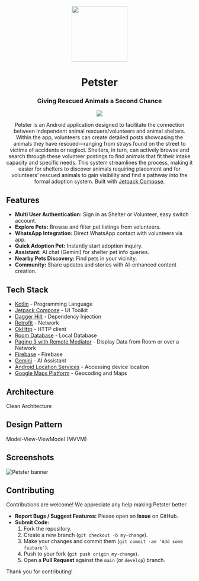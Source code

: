 <div align="center">
  <div style="display: inline-block;">
    <img src="https://github.com/user-attachments/assets/fc55992f-6b4c-499b-b878-eb6041be5fe7" width="150px"/>
  </div>
  <h1 align="center">Petster</h1>
  <h3>Giving Rescued Animals a Second Chance</h3>

  <p align="center">
    <a href="https://skillicons.dev">
      <img src="https://skillicons.dev/icons?i=kotlin,androidstudio,figma,firebase" />
    </a>
  </p>

  Petster is an Android application designed to facilitate the connection between independent animal rescuers/volunteers and animal shelters. Within the app, volunteers can create detailed posts showcasing the animals they have rescued—ranging from strays found on the street to victims of accidents or neglect. Shelters, in turn, can actively browse and search through these volunteer postings to find animals that fit their intake capacity and specific needs. This system streamlines the process, making it easier for shelters to discover animals requiring placement and for volunteers' rescued animals to gain visibility and find a pathway into the formal adoption system. Built with [Jetpack Compose](https://developer.android.com/jetpack/compose).

</div>

## Features
- **Multi User Authentication:** Sign in as Shelter or Volunteer, easy switch account.
- **Explore Pets:** Browse and filter pet listings from volunteers.
- **WhatsApp Integration:** Direct WhatsApp contact with volunteers via app.
- **Quick Adoption Pet:** Instantly start adoption inquiry.
- **Assistant:** AI chat (Gemini) for shelter pet info queries.
- **Nearby Pets Discovery:** Find pets in your vicinity.
- **Community:** Share updates and stories with AI-enhanced content creation.

## Tech Stack
- [Kotlin](https://kotlinlang.org/) - Programming Language
- [Jetpack Compose](https://developer.android.com/jetpack/compose) - UI Toolkit
- [Dagger Hilt](https://dagger.dev/hilt/) - Dependency Injection
- [Retrofit](https://square.github.io/retrofit/) - Network
- [OkHttp](https://square.github.io/okhttp/) - HTTP client
- [Room Database](https://developer.android.com/reference/kotlin/androidx/room/RoomDatabase) - Local Database
- [Paging 3 with Remote Mediator](https://developer.android.com/topic/libraries/architecture/paging/v3-overview) - Display Data from Room or over a Network
- [Firebase](https://firebase.google.com/) - Firebase
- [Gemini](https://gemini.google.com/) - AI Assistant
- [Android Location Services](https://developer.android.com/training/location) - Accessing device location
- [Google Maps Platform](https://developers.google.com/maps-platform) - Geocoding and Maps

## Architecture
Clean Architecture

## Design Pattern
Model-View-ViewModel (MVVM)

## Screenshots
![Petster banner](https://github.com/user-attachments/assets/59ec1fd2-a47e-4a89-af93-c124a2b3465f)

## Contributing
Contributions are welcome! We appreciate any help making Petster better.

* **Report Bugs / Suggest Features:** Please open an **Issue** on GitHub.
* **Submit Code:**
    1.  Fork the repository.
    2.  Create a new branch (`git checkout -b my-change`).
    3.  Make your changes and commit them (`git commit -am 'Add some feature'`).
    4.  Push to your fork (`git push origin my-change`).
    5.  Open a **Pull Request** against the `main` (or `develop`) branch.

Thank you for contributing!

